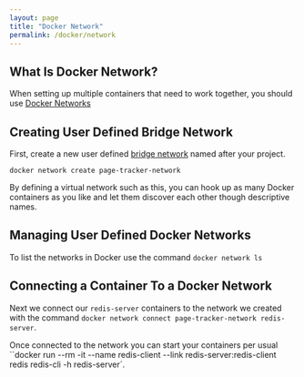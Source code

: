 ```yaml
---
layout: page
title: "Docker Network"
permalink: /docker/network
---
```


## What Is Docker Network?

When setting up multiple containers that need to work together, you should use [Docker Networks](https://docs.docker.com/network/)

## Creating User Defined Bridge Network

First, create a new user defined [bridge network](https://docs.docker.com/network/bridge/) named after your project.

`docker network create page-tracker-network`

By defining a virtual network such as this, you can hook up as many Docker containers as you like and let them discover each other though descriptive names.

## Managing User Defined Docker Networks

To list the networks in Docker use the command `docker network ls`

## Connecting a Container To a Docker Network

Next we connect our `redis-server` containers to the network we created with the command `docker network connect page-tracker-network redis-server`.

Once connected to the network you can start your containers per usual ``docker run --rm -it --name redis-client --link redis-server:redis-client redis redis-cli -h redis-server`.

